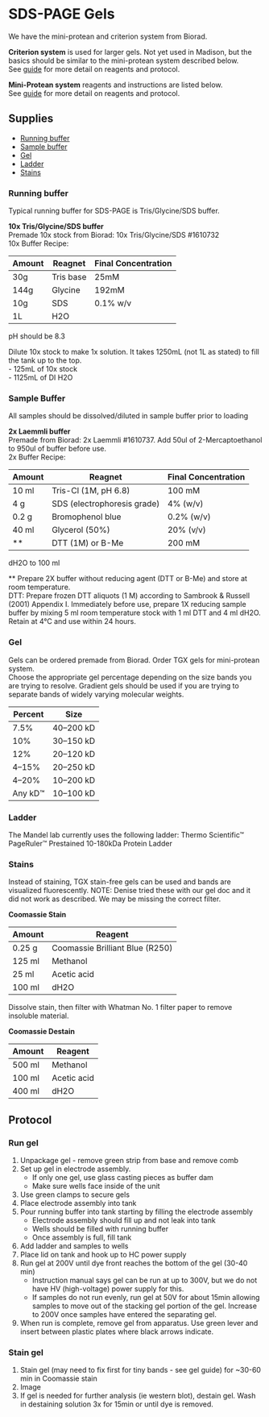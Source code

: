 # SDS-PAGE Gels

We have the mini-protean and criterion system from Biorad.

**Criterion system** is used for larger gels. Not yet used in Madison, but the basics should be similar to the mini-protean system described below.  
See [guide](https://www.bio-rad.com/webroot/web/pdf/lsr/literature/Bulletin_4006183A.pdf) for more detail on reagents and protocol.

**Mini-Protean system** reagents and instructions are listed below.  
See [guide](https://www.bio-rad.com/webroot/web/pdf/lsr/literature/Bulletin_1658100.pdf) for more detail on reagents and protocol.

## Supplies
- [Running buffer](#running-buffer)  
- [Sample buffer](#sample-buffer)  
- [Gel](#gel)
- [Ladder](#ladder)
- [Stains](#stains)

### Running buffer
Typical running buffer for SDS-PAGE is Tris/Glycine/SDS buffer.  

**10x Tris/Glycine/SDS buffer**    
    Premade 10x stock from Biorad: 10x Tris/Glycine/SDS #1610732  
    10x Buffer Recipe:
    
   Amount | Reagnet | Final Concentration
   -- | -- | --
   30g | Tris base | 25mM
   144g | Glycine | 192mM
   10g | SDS | 0.1% w/v
   1L | H2O |
    
   pH should be 8.3
    
    
Dilute 10x stock to make 1x solution. It takes 1250mL (not 1L as stated) to fill the tank up to the top.  
    - 125mL of 10x stock  
    - 1125mL of DI H2O  

### Sample Buffer
All samples should be dissolved/diluted in sample buffer prior to loading

**2x Laemmli buffer**   
    Premade from Biorad: 2x Laemmli #1610737. Add 50ul of 2-Mercaptoethanol to 950ul of buffer before use.  
    2x Buffer Recipe:
    
   Amount | Reagnet | Final Concentration
   -- | -- | --
   10 ml | Tris-Cl (1M, pH 6.8) | 100 mM
   4 g | SDS (electrophoresis grade) | 4% (w/v)
   0.2 g | Bromophenol blue | 0.2% (w/v)
   40 ml | Glycerol (50%) | 20% (v/v)
   ** | DTT (1M) or B-Me | 200 mM
            
   dH2O to 100 ml
           
** Prepare 2X buffer without reducing agent (DTT or B-Me) and store at room temperature.   
DTT: Prepare frozen DTT aliquots (1 M) according to Sambrook & Russell (2001) Appendix I. Immediately before use, prepare 1X reducing sample buffer by mixing 5 ml room temperature stock with 1 ml DTT and 4 ml dH2O. Retain at 4°C and use within 24 hours.


### Gel
Gels can be ordered premade from Biorad. Order TGX gels for mini-protean system.  
Choose the appropriate gel percentage depending on the size bands you are trying to resolve. Gradient gels should be used if you are trying to separate bands of widely varying molecular weights.

Percent|Size
--|--
7.5% | 40–200 kD
10% | 30–150 kD
12% | 20–120 kD
4–15% | 20–250 kD
4–20% | 10–200 kD
Any kD™ | 10–100 kD

### Ladder
The Mandel lab currently uses the following ladder: Thermo Scientific™ PageRuler™ Prestained 10-180kDa Protein Ladder

### Stains
Instead of staining, TGX stain-free gels can be used and bands are visualized fluorescently. NOTE: Denise tried these with our gel doc and it did not work as described. We may be missing the correct filter. 

**Coomassie Stain**

Amount | Reagent
-- | --
0.25 g | Coomassie Brilliant Blue (R250)
125 ml | Methanol
25 ml | Acetic acid
100 ml | dH2O

Dissolve stain, then filter with Whatman No. 1 filter paper to remove insoluble material.

**Coomassie Destain**

Amount | Reagent
-- | --
500 ml | Methanol
100 ml | Acetic acid
400 ml | dH2O


## Protocol

### Run gel
1. Unpackage gel - remove green strip from base and remove comb
1. Set up gel in electrode assembly.
    - If only one gel, use glass casting pieces as buffer dam
    - Make sure wells face inside of the unit
1. Use green clamps to secure gels
1. Place electrode assembly into tank
1. Pour running buffer into tank starting by filling the electrode assembly
    - Electrode assembly should fill up and not leak into tank
    - Wells should be filled with running buffer
    - Once assembly is full, fill tank
1. Add ladder and samples to wells
1. Place lid on tank and hook up to HC power supply
1. Run gel at 200V until dye front reaches the bottom of the gel (30-40 min)
    - Instruction manual says gel can be run at up to 300V, but we do not have HV (high-voltage) power supply for this.
    - If samples do not run evenly, run gel at 50V for about 15min allowing samples to move out of the stacking gel portion of the gel. Increase to 200V once samples have entered the separating gel.
1. When run is complete, remove gel from apparatus. Use green lever and insert between plastic plates where black arrows indicate.

### Stain gel
1. Stain gel (may need to fix first for tiny bands - see gel guide) for ~30-60 min in Coomassie stain
1. Image
1. If gel is needed for further analysis (ie western blot), destain gel. Wash in destaining solution 3x for 15min or until dye is removed.

